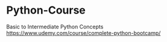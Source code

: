 # Python-Course
Basic to Intermediate Python Concepts <br />
https://www.udemy.com/course/complete-python-bootcamp/
